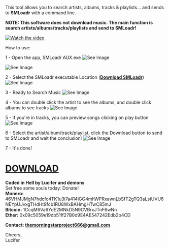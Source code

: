 This tool allows you to search artists, albums, tracks & playlists... and sends to **SMLoadr** with a command line.  

**NOTE:
This software does not download music. The main function is search artists/albums/tracks/playlists and send to SMLoadr!**  

[![Watch the video](https://i.imgur.com/bjct5cH.png)](https://youtu.be/vCGWIjxYKkg)


How to use: 

1 - Open the app, SMLoadr AUX.exe
![See Image](https://imgur.com/meKxCg9.png)  

![See Image](https://imgur.com/jxvWKRf.png)  

2 - Select the SMLoadr executable Location ([**Download SMLoadr**](https://git.fuwafuwa.moe/SMLoadrDev/SMLoadr/releases)) ![See Image](https://imgur.com/uuH8JFj.png)  

3 - Ready to Search Music ![See Image](https://imgur.com/ExUvmX2.png)  

4 - You can double click the artist to see the albums, and double click albums to see tracks ![See Image](https://imgur.com/H1dep5V.png) 

5 - If you're in tracks, you can preview songs clicking on play button ![See Image](https://imgur.com/y2unQg5.png)

6 - Select the artist/album/track/playlist, click the Download button to send to SMLoadr and wait the conclusion! ![See Image](https://imgur.com/WdCAJtx.png)  




7 - It's done!  

# [DOWNLOAD](https://github.com/thelucifermorningstar/SMLoadr-AUX/releases)  

**Coded in Hell by Lucifer and demons**  
Set free some souls today: Donate!  
**Monero:** 46VHMJMgN7hdcfc4TK1u3i7a414iGG4mhWPRxawnLbSfT2gTQ3aLstUVU6NEYpUJvxgTHdHt9fcb1RU8WxBAHmgHTwC85mJ  
**Bitcoin:** 1CcqM6Va6YdE2MNkD5N9CVBrxJTnF6wNn  
**Ether:** 0x09c5059e19db51ff27B0d9E4AE547242Edb2b4CD  


**Contact: themorningstarproject666@gmail.com**

Cheers,  
Lucifer
